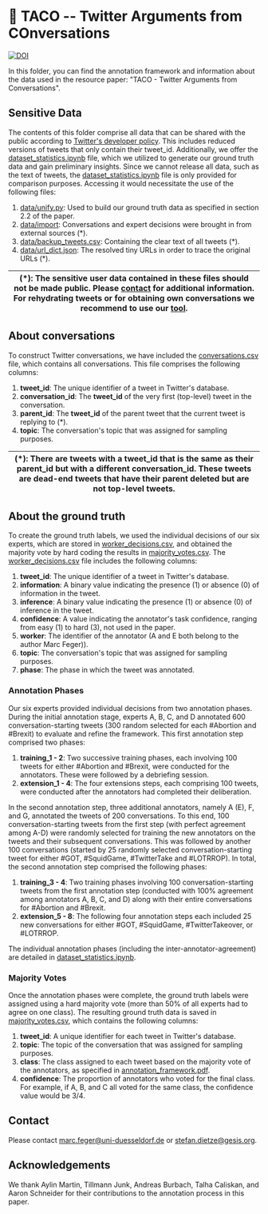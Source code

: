 # :taco: TACO -- Twitter Arguments from COnversations
[![DOI](https://zenodo.org/badge/DOI/10.5281/zenodo.8030026.svg)](https://doi.org/10.5281/zenodo.8030027)

In this folder, you can find the annotation framework and information about the data used in the resource paper: "TACO - Twitter Arguments from
Conversations".

## Sensitive Data

The contents of this folder comprise all data that can be shared with the public according
to [Twitter's developer policy](https://developer.twitter.com/en/developer-terms/policy).
This includes reduced versions of tweets that only contain their tweet_id. Additionally, we offer
the [dataset_statistics.ipynb](../notebooks/dataset_statistics.ipynb) file, which we utilized to generate our ground
truth data and gain preliminary insights. Since we cannot release all data, such as the text of tweets,
the [dataset_statistics.ipynb](../notebooks/dataset_statistics.ipynb) file is only provided for comparison purposes. Accessing it would
necessitate the use of the following files:

1. [data/unify.py](./import/unify.py): Used to build our ground truth data as specified in section 2.2 of the paper.
2. [data/import](./import): Conversations and expert decisions were brought in from external sources (*).
3. [data/backup_tweets.csv](./backup_tweets.csv): Containing the clear text of all tweets (*).
4. [data/url_dict.json](./url_dict.json): The resolved tiny URLs in order to trace the original URLs (*).

| (*): The sensitive user data contained in these files should not be made public. Please [contact](#contact) for additional information. For rehydrating tweets or for obtaining own conversations we recommend to use our [tool](https://pypi.org/project/twitter-conversation/). |
|-----------------------------------------------------------------------------------------------------------------------------------------------------------------------------------------------------------------------------------------------------------------------------------|

## About conversations

To construct Twitter conversations, we have included the [conversations.csv](./conversations.csv) file, which contains all conversations. This
file comprises the following columns:

1. **tweet_id**: The unique identifier of a tweet in Twitter's database.
2. **conversation_id**: The **tweet_id** of the very first (top-level) tweet in the conversation.
3. **parent_id**: The **tweet_id** of the parent tweet that the current tweet is replying to (*).
4. **topic**: The conversation's topic that was assigned for sampling purposes.

| (*): There are tweets with a tweet_id that is the same as their parent_id but with a different conversation_id. These tweets are dead-end tweets that have their parent deleted but are not top-level tweets. |
|---------------------------------------------------------------------------------------------------------------------------------------------------------------------------------------------------------------|

## About the ground truth

To create the ground truth labels, we used the individual decisions of our six experts, which are stored
in [worker_decisions.csv](./worker_decisions.csv), and obtained the majority vote by hard coding the results
in [majority_votes.csv](./majority_votes.csv). The [worker_decisions.csv](./worker_decisions.csv) file includes the following columns:

1. **tweet_id**: The unique identifier of a tweet in Twitter's database.
2. **information**: A binary value indicating the presence (1) or absence (0) of information in the tweet.
3. **inference**: A binary value indicating the presence (1) or absence (0) of inference in the tweet.
4. **confidence**: A value indicating the annotator's task confidence, ranging from easy (1) to hard (3), not used in the paper.
5. **worker**: The identifier of the annotator (A and E both belong to the author Marc Feger)).
6. **topic**: The conversation's topic that was assigned for sampling purposes.
7. **phase**: The phase in which the tweet was annotated.

### Annotation Phases

Our six experts provided individual decisions from two annotation phases. During the initial annotation stage, experts A, B, C, and D
annotated 600 conversation-starting tweets (300 random selected for each #Abortion and #Brexit) to evaluate and refine the framework. This first
annotation step comprised two phases:

1. **training_1 - 2**: Two successive training phases, each involving 100 tweets for either #Abortion and #Brexit, were conducted for the annotators.
   These were followed by a debriefing session.
2. **extension_1 - 4**: The four extensions steps, each comprising 100 tweets, were conducted after the annotators had completed their deliberation.

In the second annotation step, three additional annotators, namely A (E), F, and G, annotated the tweets of 200 conversations. To this end, 100
conversation-starting tweets from the first step (with perfect agreement among A-D) were randomly selected for training the new annotators on the
tweets and their subsequent conversations. This was followed by another 100 conversations (started by 25 randomly selected conversation-starting
tweet for either #GOT, #SquidGame, #TwitterTake and #LOTRROP). In total, the second annotation step comprised the following phases:

1. **training_3 - 4**: Two training phases involving 100 conversation-starting tweets from the first annotation step (conducted with 100%
   agreement among annotators A, B, C, and D) along with their entire conversations for #Abortion and #Brexit.
2. **extension_5 - 8**: The following four annotation steps each included 25 new conversations for either #GOT, #SquidGame, #TwitterTakeover, or
   #LOTRROP.

The individual annotation phases (including the inter-annotator-agreement) are detailed
in [dataset_statistics.ipynb](../notebooks/dataset_statistics.ipynb).

### Majority Votes

Once the annotation phases were complete, the ground truth labels were assigned using a hard majority vote (more than 50% of all experts had to
agree on one class). The resulting ground truth data is saved in [majority_votes.csv](./majority_votes.csv), which contains the following columns:

1. **tweet_id**: A unique identifier for each tweet in Twitter's database.
2. **topic**: The topic of the conversation that was assigned for sampling purposes.
3. **class**: The class assigned to each tweet based on the majority vote of the annotators, as specified
   in [annotation_framework.pdf](./annotation_framework.pdf).
4. **confidence**: The proportion of annotators who voted for the final class. For example, if A, B, and C all voted for the same class, the
   confidence value would be 3/4.

## Contact

Please contact [marc.feger@uni-duesseldorf.de](marc.feger@uni-duesseldorf.de) or [stefan.dietze@gesis.org](stefan.dietze@gesis.org).

## Acknowledgements

We thank Aylin Martin, Tillmann Junk, Andreas Burbach, Talha Caliskan, and Aaron Schneider for their contributions to the
annotation process in this paper.